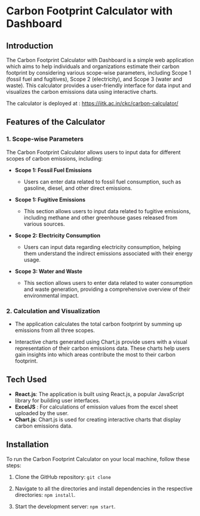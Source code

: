 # Carbon Footprint Calculator with Dashboard

## Introduction

The Carbon Footprint Calculator with Dashboard is a simple web application which aims to help individuals and organizations estimate their carbon footprint by considering various scope-wise parameters, including Scope 1 (fossil fuel and fugitives), Scope 2 (electricity), and Scope 3 (water and waste). This calculator provides a user-friendly interface for data input and visualizes the carbon emissions data using interactive charts. <br>
<!-- Along with the calculator, the dashboard provides the lates news related to the activities taking place in the SEE department, such as projects, talks, papers published etc.<br> -->

The calculator is deployed at : https://iitk.ac.in/ckc/carbon-calculator/ <br>

## Features of the Calculator

### 1. Scope-wise Parameters

The Carbon Footprint Calculator allows users to input data for different scopes of carbon emissions, including:

- **Scope 1: Fossil Fuel Emissions**
  - Users can enter data related to fossil fuel consumption, such as gasoline, diesel, and other direct emissions.

- **Scope 1: Fugitive Emissions**
  - This section allows users to input data related to fugitive emissions, including methane and other greenhouse gases released from various sources.

- **Scope 2: Electricity Consumption**
  - Users can input data regarding electricity consumption, helping them understand the indirect emissions associated with their energy usage.

- **Scope 3: Water and Waste**
  - This section allows users to enter data related to water consumption and waste generation, providing a comprehensive overview of their environmental impact.

### 2. Calculation and Visualization

- The application calculates the total carbon footprint by summing up emissions from all three scopes.

- Interactive charts generated using Chart.js provide users with a visual representation of their carbon emissions data. These charts help users gain insights into which areas contribute the most to their carbon footprint.

<!-- ## Features of the Dashboard

### 1. Comprehensive display of activities at SEE, IIT Kanpur

- Data corresponding to a range of verticals such as projects, papers published, talks etc. can be viewed by the user


### 2. Support for uploading new data via admin login

- The admin can log into the server and update the data that is being displayed. Along with this, the current data can also be downloaded as an Excel Sheet. -->


## Tech Used

- **React.js**: The application is built using React.js, a popular JavaScript library for building user interfaces.
- **ExcelJS** : For calculations of emission values from the excel sheet uploaded by the user.
- **Chart.js**: Chart.js is used for creating interactive charts that display carbon emissions data.
<!-- - **MongoDB** : For storage and retrieval of dashboard data.
- **Node.js with ExpressJS**: For creating a backend server to interact with the MongoDB database. -->

## Installation

To run the Carbon Footprint Calculator on your local machine, follow these steps:

1. Clone the GitHub repository: `git clone`

2. Navigate to all the directories and install dependencies in the respective directories: `npm install`.

3. Start the development server: `npm start`.

<!-- 4. Naviage to the backend folder using `cd ../backend` and run `node server.js` to start the backend server. -->

